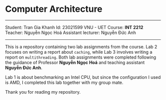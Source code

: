 # Computer Architecture
---

Student: Tran Gia Khanh
Id: 23021599
VNU - UET
Course: **INT 2212**
Teacher: Nguyễn Ngọc Hoá
Assistant lecturer: Nguyễn Đức Anh

---

This is a repository containing two lab assignments from the course. Lab 2 focuses on writing a report about `caching`, while Lab 3 involves writing a report on `multithreading`. Both lab assignments were completed following the guidance of Professor **Nguyễn Ngọc Hoá** and teaching assistant **Nguyễn Đức Anh**.

Lab 1 is about benchmarking an Intel CPU, but since the configuration I used is AMD, I completed this lab together with my group mate.

Thank you for reading my repository.
